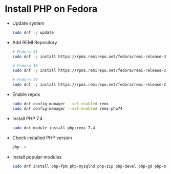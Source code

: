# Install PHP on Fedora

- Update system
  ```bash
  sudo dnf -y update
  ```
- Add REMI Repository
  ```bash
  # Fedora 31
  sudo dnf -y install https://rpms.remirepo.net/fedora/remi-release-31.rpm

  # Fedora 30
  sudo dnf -y install https://rpms.remirepo.net/fedora/remi-release-30.rpm

  # Fedora 29
  sudo dnf -y install https://rpms.remirepo.net/fedora/remi-release-29.rpm
  ```
- Enable repos
  ```bash
  sudo dnf config-manager --set-enabled remi
  sudo dnf config-manager --set-enabled remi-php74
  ```
- Install PHP 7.4
  ```bash
  sudo dnf module install php:remi-7.4
  ```
- Check installed PHP version
  ```bash
  php -v
  ```
- Install popular modules
   ```bash
   sudo dnf install php-fpm php-mysqlnd php-zip php-devel php-gd php-mcrypt php-mbstring php-curl php-xml php-pear php-bcmath php-json
   ```
